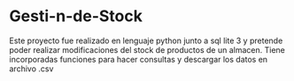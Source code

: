 # Gesti-n-de-Stock
Este proyecto fue realizado en lenguaje python junto a sql lite 3 y pretende poder realizar modificaciones del stock de productos de un almacen. Tiene incorporadas funciones para hacer consultas y descargar los datos en archivo .csv
